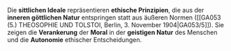 
Die **sittlichen Ideale** repräsentieren **ethische Prinzipien**, die aus der **inneren göttlichen Natur** entspringen statt aus äußeren Normen ([[GA053 (5.) THEOSOPHIE UND TOLSTOI, Berlin, 3. November 1904|GA053/5]]). Sie zeigen die **Verankerung** der **Moral** in der **geistigen Natur** des Menschen und die **Autonomie** ethischer Entscheidungen.
